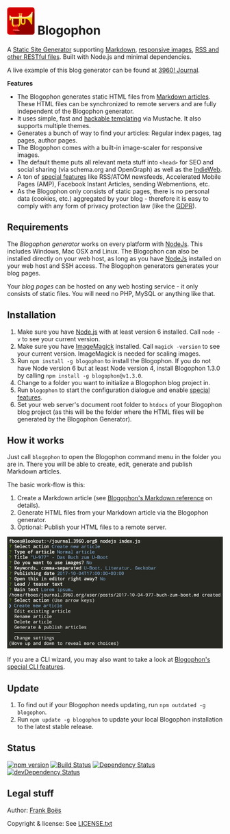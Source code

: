 ![](docs/blogophon.png) Blogophon
=========

A [Static Site Generator](https://davidwalsh.name/introduction-static-site-generators) supporting [Markdown](docs/markdown.md), [responsive images](docs/markdown.md#images), [RSS and other RESTful files](docs/special-features.md). Built with Node.js and minimal dependencies.

A live example of this blog generator can be found at [3960! Journal](http://journal.3960.org).

**Features**

* The Blogophon generates static HTML files from [Markdown articles](docs/markdown.md). These HTML files can be synchronized to remote servers and are fully independent of the Blogophon generator.
* It uses simple, fast and [hackable templating](docs/development.md) via Mustache. It also supports multiple themes.
* Generates a bunch of way to find your articles: Regular index pages, tag pages, author pages.
* The Blogophon comes with a built-in image-scaler for responsive images.
* The default theme puts all relevant meta stuff into `<head>` for SEO and social sharing (via schema.org and OpenGraph) as well as the [IndieWeb](https://indieweb.org/).
* A ton of [special features](docs/special-features.md) like RSS/ATOM newsfeeds, Accelerated Mobile Pages (AMP), Facebook Instant Articles, sending Webmentions, etc.
* As the Blogophon only consists of static pages, there is no personal data (cookies, etc.) aggregated by your blog - therefore it is easy to comply with any form of privacy protection law (like the [GDPR](https://en.wikipedia.org/wiki/General_Data_Protection_Regulation)).

Requirements
------------

The _Blogophon generator_ works on every platform with [NodeJs](https://nodejs.org/en/). This includes Windows, Mac OSX and Linux. The Blogophon can also be installed directly on your web host, as long as you have [NodeJs](https://nodejs.org/en/) installed on your web host and SSH access. The Blogophon generators generates your blog pages.

Your _blog pages_ can be hosted on any web hosting service - it only consists of static files. You will need no PHP, MySQL or anything like that.

Installation
------------

1. Make sure you have [Node.js](https://nodejs.org/) with at least version 6 installed. Call `node -v` to see your current version.
1. Make sure you have [ImageMagick](http://www.imagemagick.org/) installed. Call `magick -version` to see your current version. ImageMagick is needed for scaling images.
1. Run `npm install -g blogophon` to install the Blogophon. If you do not have Node version 6 but at least Node version 4, install Blogophon 1.3.0 by calling `npm install -g blogophon@v1.3.0`.
1. Change to a folder you want to initialize a Blogophon blog project in.
1. Run `blogophon` to start the configuration dialogue and enable [special features](docs/special-features.md).
1. Set your web server's document root folder to `htdocs` of your Blogophon blog project (as this will be the folder where the HTML files will be generated by the Blogophon Generator).

How it works
------------

Just call `blogophon` to open the Blogophon command menu in the folder you are in. There you will be able to create, edit, generate and publish Markdown articles.

The basic work-flow is this:

1. Create a Markdown article (see [Blogophon's Markdown reference](docs/markdown.md) on details).
2. Generate HTML files from your Markdown article via the Blogophon generator.
3. Optional: Publish your HTML files to a remote server.

![The main menu in action.](docs/example.png)

If you are a CLI wizard, you may also want to take a look at [Blogophon's special CLI features](docs/advanced-stuff.md).

Update
------

1. To find out if your Blogophon needs updating, run `npm outdated -g blogophon`.
2. Run `npm update -g blogophon` to update your local Blogophon installation to the latest stable release.

Status
-------

[![npm version](https://badge.fury.io/js/blogophon.svg)](https://badge.fury.io/js/blogophon)
[![Build Status](https://travis-ci.org/fboes/blogophon.svg?branch=master)](https://travis-ci.org/fboes/blogophon)
[![Dependency Status](https://david-dm.org/fboes/blogophon/status.svg)](https://david-dm.org/fboes/blogophon)
[![devDependency Status](https://david-dm.org/fboes/blogophon/dev-status.svg)](https://david-dm.org/fboes/blogophon?type=dev)

Legal stuff
-----------

Author: [Frank Boës](http://3960.org)

Copyright & license: See [LICENSE.txt](LICENSE.txt)
